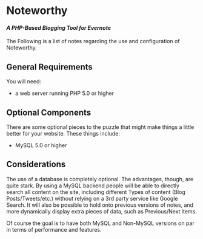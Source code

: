 <h1>Noteworthy</h1>
<h4><i>A PHP-Based Blogging Tool for Evernote</i></h4>

The Following is a list of notes regarding the use and configuration of Noteworthy.

<h2>General Requirements</h2>
You will need:
<ul>
	<li>a web server running PHP 5.0 or higher</li>
</ul>

<h2>Optional Components</h2>
There are some optional pieces to the puzzle that might make things a little better for your website. These things include:
<ul>
	<li>MySQL 5.0 or higher</li>
</ul>

<h2>Considerations</h2>
The use of a database is completely optional. The advantages, though, are quite stark. By using a MySQL backend people will be able to directly search all content on the site, including different Types of content (Blog Posts/Tweets/etc.) without relying on a 3rd party service like Google Search. It will also be possible to hold onto previous versions of notes, and more dynamically display extra pieces of data, such as Previous/Next items.

Of course the goal is to have both MySQL and Non-MySQL versions on par in terms of performance and features.